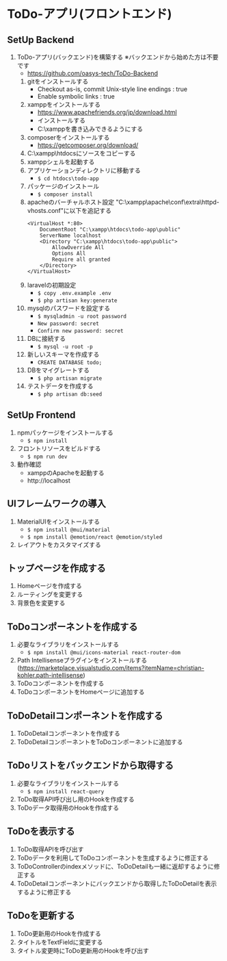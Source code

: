 # ToDo-アプリ(フロントエンド)

## SetUp Backend
1. ToDo-アプリ(バックエンド)を構築する ※バックエンドから始めた方は不要です
    - https://github.com/oasys-tech/ToDo-Backend
    1. gitをインストールする
        * Checkout as-is, commit Unix-style line endings : true
        * Enable symbolic links : true
    1. xamppをインストールする
        * https://www.apachefriends.org/jp/download.html
        * インストールする
        * C:\xamppを書き込みできるようにする
    1. composerをインストールする
        * https://getcomposer.org/download/
    1. C:\xampp\htdocsにソースをコピーする
    1. xamppシェルを起動する
    1. アプリケーションディレクトリに移動する
        * `$ cd htdocs\todo-app`
    1. パッケージのインストール
        * `$ composer install`
    1. apacheのバーチャルホスト設定
        "C:\xampp\apache\conf\extra\httpd-vhosts.conf"に以下を追記する
        ```
        <VirtualHost *:80>
            DocumentRoot "C:\xampp\htdocs\todo-app\public"
            ServerName localhost
            <Directory "C:\xampp\htdocs\todo-app\public">
                AllowOverride All
                Options All
                Require all granted
            </Directory>
        </VirtualHost>
        ```
    1. laravelの初期設定
        * `$ copy .env.example .env`
        * `$ php artisan key:generate`
    1. mysqlのパスワードを設定する
        * `$ mysqladmin -u root password`
        * `New password: secret`
        * `Confirm new password: secret`
    1. DBに接続する
        * `$ mysql -u root -p`
    1. 新しいスキーマを作成する
        * `CREATE DATABASE todo;`
    1. DBをマイグレートする
        * `$ php artisan migrate`
    1. テストデータを作成する
        * `$ php artisan db:seed`

## SetUp Frontend
1. npmパッケージをインストールする
    * `$ npm install`
1. フロントリソースをビルドする
    * `$ npm run dev`
1. 動作確認
    * xamppのApacheを起動する
    * http://localhost

## UIフレームワークの導入
1. MaterialUIをインストールする
    * `$ npm install @mui/material`
    * `$ npm install @emotion/react @emotion/styled`
1. レイアウトをカスタマイズする

## トップページを作成する
1. Homeページを作成する
1. ルーティングを変更する
1. 背景色を変更する

## ToDoコンポーネントを作成する
1. 必要なライブラリをインストールする
    * `$ npm install @mui/icons-material react-router-dom`
1. Path Intellisenseプラグインをインストールする(https://marketplace.visualstudio.com/items?itemName=christian-kohler.path-intellisense)
1. ToDoコンポーネントを作成する
1. ToDoコンポーネントをHomeページに追加する

## ToDoDetailコンポーネントを作成する
1. ToDoDetailコンポーネントを作成する
1. ToDoDetailコンポーネントをToDoコンポーネントに追加する

## ToDoリストをバックエンドから取得する
1. 必要なライブラリをインストールする
    * `$ npm install react-query`
1. ToDo取得API呼び出し用のHookを作成する
1. ToDoデータ取得用のHookを作成する

## ToDoを表示する
1. ToDo取得APIを呼び出す
1. ToDoデータを利用してToDoコンポーネントを生成するように修正する
1. ToDoControllerのindexメソッドに、ToDoDetailも一緒に返却するように修正する
1. ToDoDetailコンポーネントにバックエンドから取得したToDoDetailを表示するように修正する

## ToDoを更新する
1. ToDo更新用のHookを作成する
1. タイトルをTextFieldに変更する
1. タイトル変更時にToDo更新用のHookを呼び出す
